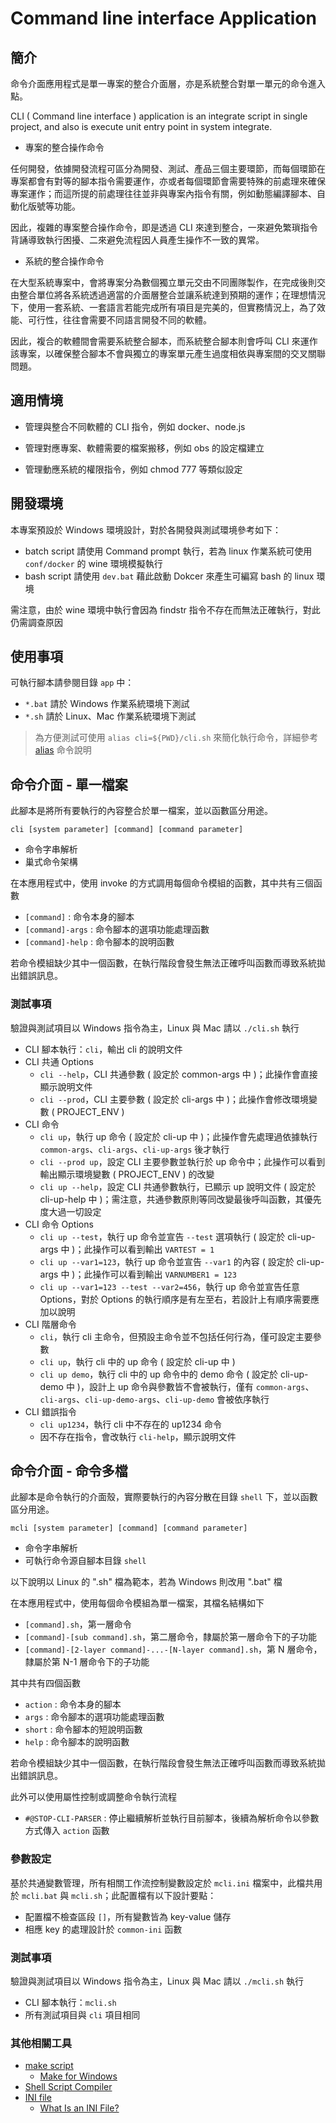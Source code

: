 # Command line interface Application

## 簡介

命令介面應用程式是單一專案的整合介面層，亦是系統整合對單一單元的命令進入點。

CLI ( Command line interface ) application is an integrate script in single project, and also is execute unit entry point in system integrate.

+ 專案的整合操作命令

任何開發，依據開發流程可區分為開發、測試、產品三個主要環節，而每個環節在專案都會有對等的腳本指令需要運作，亦或者每個環節會需要特殊的前處理來確保專案運作；而這所提的前處理往往並非與專案內指令有關，例如動態編譯腳本、自動化版號等功能。

因此，複雜的專案整合操作命令，即是透過 CLI 來達到整合，一來避免繁瑣指令背誦導致執行困擾、二來避免流程因人員產生操作不一致的異常。

+ 系統的整合操作命令

在大型系統專案中，會將專案分為數個獨立單元交由不同團隊製作，在完成後則交由整合單位將各系統透過適當的介面層整合並讓系統達到預期的運作；在理想情況下，使用一套系統、一套語言若能完成所有項目是完美的，但實務情況上，為了效能、可行性，往往會需要不同語言開發不同的軟體。

因此，複合的軟體間會需要系統整合腳本，而系統整合腳本則會呼叫 CLI 來運作該專案，以確保整合腳本不會與獨立的專案單元產生過度相依與專案間的交叉關聯問題。

## 適用情境

+ 管理與整合不同軟體的 CLI 指令，例如 docker、node.js

+ 管理對應專案、軟體需要的檔案搬移，例如 obs 的設定檔建立

+ 管理動應系統的權限指令，例如 chmod 777 等類似設定

## 開發環境

本專案預設於 Windows 環境設計，對於各開發與測試環境參考如下：

+ batch script 請使用 Command prompt 執行，若為 linux 作業系統可使用 ```conf/docker``` 的 wine 環境模擬執行
+ bash script 請使用 ```dev.bat``` 藉此啟動 Dokcer 來產生可編寫 bash 的 linux 環境

需注意，由於 wine 環境中執行會因為 findstr 指令不存在而無法正確執行，對此仍需調查原因

## 使用事項

可執行腳本請參閱目錄 ```app``` 中：

+ ```*.bat``` 請於 Windows 作業系統環境下測試
+ ```*.sh```  請於 Linux、Mac 作業系統環境下測試
> 為方便測試可使用 ```alias cli=${PWD}/cli.sh``` 來簡化執行命令，詳細參考 [alias](https://zh.wikipedia.org/zh-tw/Alias_(%E5%91%BD%E4%BB%A4)) 命令說明

## 命令介面 - 單一檔案

此腳本是將所有要執行的內容整合於單一檔案，並以函數區分用途。

```
cli [system parameter] [command] [command parameter]
```

+ 命令字串解析
+ 巢式命令架構

在本應用程式中，使用 invoke 的方式調用每個命令模組的函數，其中共有三個函數

+ ```[command]```        : 命令本身的腳本
+ ```[command]-args```   : 命令腳本的選項功能處理函數
+ ```[command]-help```   : 命令腳本的說明函數

若命令模組缺少其中一個函數，在執行階段會發生無法正確呼叫函數而導致系統拋出錯誤訊息。

### 測試事項

驗證與測試項目以 Windows 指令為主，Linux 與 Mac 請以 ```./cli.sh``` 執行

+ CLI 腳本執行：```cli```，輸出 cli 的說明文件
+ CLI 共通 Options
    - ```cli --help```，CLI 共通參數 ( 設定於 common-args 中 )；此操作會直接顯示說明文件
    - ```cli --prod```，CLI 主要參數 ( 設定於 cli-args 中 )；此操作會修改環境變數 ( PROJECT_ENV )
+ CLI 命令
    - ```cli up```，執行 up 命令 ( 設定於 cli-up 中 )；此操作會先處理過依據執行 ```common-args```、```cli-args```、```cli-up-args``` 後才執行
    - ```cli --prod up```，設定 CLI 主要參數並執行於 up 命令中；此操作可以看到輸出顯示環境變數 ( PROJECT_ENV ) 的改變
    - ```cli up --help```，設定 CLI 共通參數執行，已顯示 up 說明文件 ( 設定於 cli-up-help 中 )；需注意，共通參數原則等同改變最後呼叫函數，其優先度大過一切設定
+ CLI 命令 Options
    - ```cli up --test```，執行 up 命令並宣告 ```--test``` 選項執行 ( 設定於 cli-up-args 中 )；此操作可以看到輸出 ```VARTEST = 1```
    - ```cli up --var1=123```，執行 up 命令並宣告 ```--var1``` 的內容 ( 設定於 cli-up-args 中 )；此操作可以看到輸出 ```VARNUMBER1 = 123```
    - ```cli up --var1=123 --test --var2=456```，執行 up 命令並宣告任意 Options，對於 Options 的執行順序是有左至右，若設計上有順序需要應加以說明
+ CLI 階層命令
    - ```cli```，執行 cli 主命令，但預設主命令並不包括任何行為，僅可設定主要參數
    - ```cli up```，執行 cli 中的 up 命令 ( 設定於 cli-up 中 )
    - ```cli up demo```，執行 cli 中的 up 命令中的 demo 命令 ( 設定於 cli-up-demo 中 )，設計上 up 命令與參數皆不會被執行，僅有 ```common-args```、```cli-args```、```cli-up-demo-args```、```cli-up-demo``` 會被依序執行
+ CLI 錯誤指令
    - ```cli up1234```，執行 cli 中不存在的 up1234 命令
    - 因不存在指令，會改執行 ```cli-help```，顯示說明文件

## 命令介面 - 命令多檔

此腳本是命令執行的介面殼，實際要執行的內容分散在目錄 ```shell``` 下，並以函數區分用途。

```
mcli [system parameter] [command] [command parameter]
```

+ 命令字串解析
+ 可執行命令源自腳本目錄 ```shell```

以下說明以 Linux 的 ".sh" 檔為範本，若為 Windows 則改用 ".bat" 檔

在本應用程式中，使用每個命令模組為單一檔案，其檔名結構如下

+ ```[command].sh```，第一層命令
+ ```[command]-[sub command].sh```，第二層命令，隸屬於第一層命令下的子功能
+ ```[command]-[2-layer command]-...-[N-layer command].sh```，第 N 層命令，隸屬於第 N-1 層命令下的子功能

其中共有四個函數

+ ```action```  : 命令本身的腳本
+ ```args```    : 命令腳本的選項功能處理函數
+ ```short```   : 命令腳本的短說明函數
+ ```help```    : 命令腳本的說明函數

若命令模組缺少其中一個函數，在執行階段會發生無法正確呼叫函數而導致系統拋出錯誤訊息。

此外可以使用屬性控制或調整命令執行流程

+ ```#@STOP-CLI-PARSER```  : 停止繼續解析並執行目前腳本，後續為解析命令以參數方式傳入 ```action``` 函數

### 參數設定

基於共通變數管理，所有相關工作流控制變數設定於 ```mcli.ini``` 檔案中，此檔共用於 ```mcli.bat``` 與 ```mcli.sh```；此配置檔有以下設計要點：

+ 配置檔不檢查區段 ```[]```，所有變數皆為 key-value 儲存
+ 相應 key 的處理設計於 ```common-ini``` 函數

### 測試事項

驗證與測試項目以 Windows 指令為主，Linux 與 Mac 請以 ```./mcli.sh``` 執行

+ CLI 腳本執行：```mcli.sh```
+ 所有測試項目與 ```cli``` 項目相同

### 其他相關工具

+ [make script](https://foreachsam.github.io/book-util-make/book/content/example/make-scripts/)
   - [Make for Windows](http://gnuwin32.sourceforge.net/packages/make.htm)
+ [Shell Script Compiler](https://github.com/neurobin/shc)
+ [INI file](https://en.wikipedia.org/wiki/INI_file)
    - [What Is an INI File?](https://www.lifewire.com/how-to-open-edit-ini-files-2622755)
